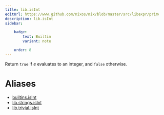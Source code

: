 ```yaml
---
title: lib.isInt
editUrl: https://www.github.com/nixos/nix/blob/master/src/libexpr/primops.cc
description: lib.isInt
sidebar:

    badge:
        text: Builtin
        variant: note

    order: 8
---
```


Return `true` if *e* evaluates to an integer, and `false` otherwise.


# Aliases

- [builtins.isInt](/nix-doc-comments/reference/builtins/builtins-isInt)
- [lib.strings.isInt](/nix-doc-comments/reference/lib/strings/lib-strings-isInt)
- [lib.trivial.isInt](/nix-doc-comments/reference/lib/trivial/lib-trivial-isInt)


